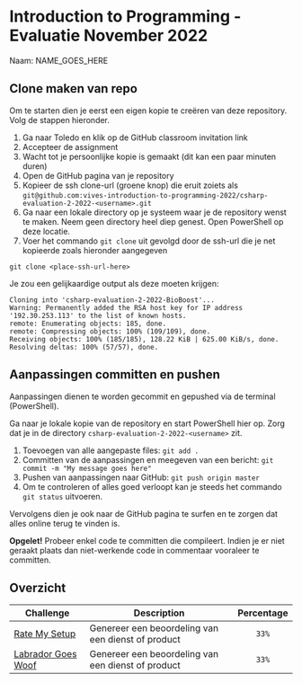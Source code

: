 # Introduction to Programming - Evaluatie November 2022

Naam: NAME_GOES_HERE

## Clone maken van repo

Om te starten dien je eerst een eigen kopie te creëren van deze repository. Volg de stappen hieronder.

1. Ga naar Toledo en klik op de GitHub classroom invitation link
2. Accepteer de assignment
3. Wacht tot je persoonlijke kopie is gemaakt (dit kan een paar minuten duren)
4. Open de GitHub pagina van je repository
5. Kopieer de ssh clone-url (groene knop) die eruit zoiets als `git@github.com:vives-introduction-to-programming-2022/csharp-evaluation-2-2022-<username>.git`
6. Ga naar een lokale directory op je systeem waar je de repository wenst te maken. Neem geen directory heel diep genest. Open PowerShell op deze locatie.
7. Voer het commando `git clone` uit gevolgd door de ssh-url die je net kopieerde zoals hieronder aangegeven

```shell
git clone <place-ssh-url-here>
```

Je zou een gelijkaardige output als deze moeten krijgen:

```text
Cloning into 'csharp-evaluation-2-2022-BioBoost'...
Warning: Permanently added the RSA host key for IP address '192.30.253.113' to the list of known hosts.
remote: Enumerating objects: 185, done.
remote: Compressing objects: 100% (109/109), done.
Receiving objects: 100% (185/185), 128.22 KiB | 625.00 KiB/s, done.
Resolving deltas: 100% (57/57), done.
```

## Aanpassingen committen en pushen

Aanpassingen dienen te worden gecommit en gepushed via de terminal (PowerShell).

Ga naar je lokale kopie van de repository en start PowerShell hier op. Zorg dat je in de directory `csharp-evaluation-2-2022-<username>` zit.

1. Toevoegen van alle aangepaste files: `git add .`
2. Committen van de aanpassingen en meegeven van een bericht: `git commit -m "My message goes here"`
3. Pushen van aanpassingen naar GitHub: `git push origin master`
4. Om te controleren of alles goed verloopt kan je steeds het commando `git status` uitvoeren.

Vervolgens dien je ook naar de GitHub pagina te surfen en te zorgen dat alles online terug te vinden is.

**Opgelet!** Probeer enkel code te committen die compileert. Indien je er niet geraakt plaats dan niet-werkende code in commentaar vooraleer te committen.

## Overzicht

| Challenge | Description | Percentage |
| --- | --- | :---: |
| [Rate My Setup](./RateMySetup/README.md) | Genereer een beoordeling van een dienst of product | `33%` |
| [Labrador Goes Woof](./LabradorGoesWoof/README.md) | Genereer een beoordeling van een dienst of product | `33%` |
